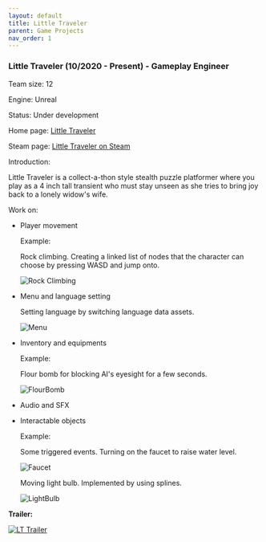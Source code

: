 ```yaml
---
layout: default
title: Little Traveler
parent: Game Projects
nav_order: 1
---
```


### Little Traveler (10/2020 - Present) - Gameplay Engineer

Team size:		12

Engine:			Unreal

Status:	Under development

Home page: [Little Traveler](https://www.littletravelergame.com/)

Steam page: [Little Traveler on Steam](https://store.steampowered.com/app/1588460/Little_Traveler/?curator_clanid=4777282&utm_source=SteamDB)

Introduction:

Little Traveler is a collect-a-thon style stealth puzzle platformer where you play as a 4 inch tall transient who must stay unseen as she tries to bring joy back to a lonely widow's wife.

Work on:

- Player movement

  Example:

  Rock climbing. Creating a linked list of nodes that the character can choose by pressing WASD and jump onto.

  ![Rock Climbing](https://yuhan-wu.github.io/Pics/LT/climbing.gif)

- Menu and language setting

  Setting language by switching language data assets.
  
  ![Menu](https://yuhan-wu.github.io/Pics/LT/menu.png)
  
- Inventory and equipments
  
  Example:
  
  Flour bomb for blocking AI's eyesight for a few seconds.
  
  ![FlourBomb](https://yuhan-wu.github.io/Pics/LT/flourbomb.gif)
  
- Audio and SFX

- Interactable objects

  Example:

  Some triggered events. Turning on the faucet to raise water level.

  ![Faucet](https://yuhan-wu.github.io/Pics/LT/faucet.gif)
  
  Moving light bulb. Implemented by using splines.
  
  ![LightBulb](https://yuhan-wu.github.io/Pics/LT/transport.gif)

**Trailer:**

  [![LT Trailer](https://img.youtube.com/vi/bIudYs3PU4k/0.jpg)](https://www.youtube.com/watch?v=bIudYs3PU4k)
